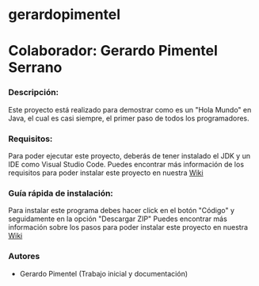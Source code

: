 # gerardopimentel
# Colaborador: Gerardo Pimentel Serrano

### Descripción:

Este proyecto está realizado para demostrar como es
un "Hola Mundo" en Java, el cual es casi siempre, el primer paso de todos los programadores.


### Requisitos:

Para poder ejecutar este proyecto, deberás de tener instalado el JDK y un IDE como Visual Studio Code.
Puedes encontrar más información de los requisitos para poder instalar este proyecto en nuestra  [Wiki](https://github.com/gerardopimentel1/gerardopimentel/wiki)


### Guía rápida de instalación:

Para instalar este programa debes hacer click en el botón "Código" y seguidamente en la opción "Descargar ZIP"
Puedes encontrar más información sobre los pasos para poder instalar este proyecto en nuestra  [Wiki](https://github.com/gerardopimentel1/gerardopimentel/wiki)


### Autores

- Gerardo Pimentel (Trabajo inicial y documentación)
